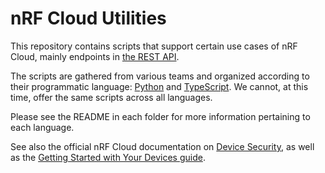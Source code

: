 # nRF Cloud Utilities

This repository contains scripts that support certain use cases of nRF Cloud, mainly endpoints in [the REST API](https://api.nrfcloud.com/v1).

The scripts are gathered from various teams and organized according to their programmatic language: [Python](https://github.com/nRFCloud/utils/tree/master/python/modem-firmware-1.3%2B) and [TypeScript](https://github.com/nRFCloud/utils/tree/master/node-ts). We cannot, at this time, offer the same scripts across all languages.

Please see the README in each folder for more information pertaining to each language.

See also the official nRF Cloud documentation on [Device Security](https://docs.nrfcloud.com/Devices/DeviceSecurity/Security), as well as the [Getting Started with Your Devices guide](https://docs.nrfcloud.com/GettingStarted/).
